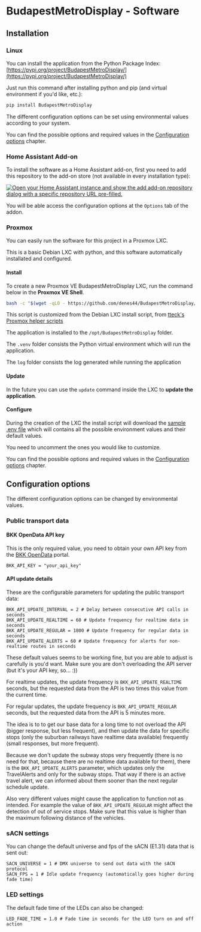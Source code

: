 # BudapestMetroDisplay - Software

## Installation

### Linux

You can install the application from the Python Package Index:
[https://pypi.org/project/BudapestMetroDisplay/](https://pypi.org/project/BudapestMetroDisplay/)

Just run this command after installing python and pip
(and virtual environment if you'd like, etc.):

```bash
pip install BudapestMetroDisplay
```

The different configuration options can be set using environmental values
according to your system.

You can find the possible options and required values
in the [Configuration options](#configuration-options) chapter.

### Home Assistant Add-on

To install the software as a Home Assistant add-on, first you need to
add this repository to the add-on store
(not available in every installation type):

[![Open your Home Assistant instance and show the add add-on repository dialog with a specific repository URL pre-filled.](https://my.home-assistant.io/badges/supervisor_add_addon_repository.svg)](https://my.home-assistant.io/redirect/supervisor_add_addon_repository/?repository_url=https%3A%2F%2Fgithub.com%2Fdenes44%2FBudapestMetroDisplay)

You will be able access the configuration options at the `Options` tab
of the addon.

### Proxmox

You can easily run the software for this project in a Proxmox LXC.

This is a basic Debian LXC with python,
and this software automatically installated and configured.

#### Install

To create a new Proxmox VE BudapestMetroDisplay LXC,
run the command below in the **Proxmox VE Shell**.

```bash
bash -c "$(wget -qLO - https://github.com/denes44/BudapestMetroDisplay/raw/main/software/proxmox/ct/BudapestMetroDisplay.sh)"
```

This script is customized from the Debian LXC install script, from
[tteck's Proxmox helper scripts](https://github.com/tteck/Proxmox/tree/main)

The application is installed to the `/opt/BudapestMetroDisplay` folder.

The `.venv` folder consists the Python virtual environment which will run
the application.

The `log` folder consists the log generated while running the application

#### Update

In the future you can use the `update` command inside the LXC to
**update the application**.

#### Configure

During the creation of the LXC the install script will download the
[sample .env file](https://github.com/denes44/BudapestMetroDisplay/blob/main/software/src/BudapestMetroDisplay/.env.sample)
which will contains all the possible environment values
and their default values.

You need to uncomment the ones you would like to customize.

You can find the possible options and required values
in the [Configuration options](#configuration-options) chapter.

## Configuration options

The different configuration options can be changed by environmental values.

### Public transport data

#### BKK OpenData API key

This is the only required value, you need to obtain your own API key from the
[BKK OpenData](https://opendata.bkk.hu/home) portal.

```text
BKK_API_KEY = "your_api_key"
```

#### API update details

These are the configurable parameters for updating the public transport data:

```text
BKK_API_UPDATE_INTERVAL = 2 # Delay between consecutive API calls in seconds
BKK_API_UPDATE_REALTIME = 60 # Update frequency for realtime data in seconds
BKK_API_UPDATE_REGULAR = 1800 # Update frequency for regular data in seconds
BKK_API_UPDATE_ALERTS = 60 # Update frequency for alerts for non-realtime routes in seconds
```

These default values seems to be working fine, but you are able to adjust is
carefully is you'd want. Make sure you are don't overloading the API server
(but it's your API key, so... :))

For realtime updates, the update frequency is `BKK_API_UPDATE_REALTIME` seconds,
but the requested data from the API is two times this value
from the current time.

For regular updates, the update frequency is `BKK_API_UPDATE_REGULAR` seconds,
but the requested data from the API is 5 minutes more.

The idea is to to get our base data for a long time to not overload the API
(bigger response, but less frequent), and then update the data for
specific stops (only the suburban railways have realtime data available)
frequently (small responses, but more frequent).

Because we don't update the subway stops very frequently (there is no need
for that, because there are no realtime data available for them), there is the
`BKK_API_UPDATE_ALERTS` parameter, which updates only the TravelAlerts and only
for the subway stops. That way if there is an active travel alert,
we can informed about them sooner than the next regular schedule update.

Also very different values might cause the application to function
not as intended.
For example the value of `BKK_API_UPDATE_REGULAR` might affect the detection
of out of service stops. Make sure that this value is higher than the maximum
following distance of the vehicles.

### sACN settings

You can change the default universe and fps of the sACN (E1.31) data
that is sent out:

```text
SACN_UNIVERSE = 1 # DMX universe to send out data with the sACN protocol
SACN_FPS = 1 # Idle update frequency (automatically goes higher during fade time)
```

### LED settings

The default fade time of the LEDs can also be changed:

```text
LED_FADE_TIME = 1.0 # Fade time in seconds for the LED turn on and off action
```
